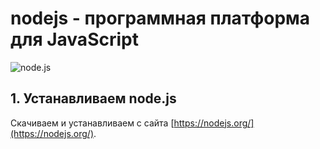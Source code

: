# nodejs - программная платформа для JavaScript
![node.js](http://nodejs.org/images/logos/nodejs.png)

## 1. Устанавливаем node.js
Скачиваем и устанавливаем с сайта [https://nodejs.org/](https://nodejs.org/).